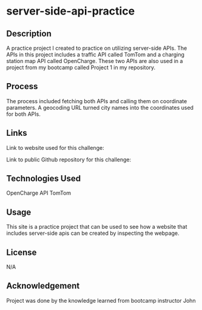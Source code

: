 # server-side-api-practice

## Description

A practice project I created to practice on utilizing server-side APIs. The APIs in this project includes a traffic API called TomTom and a charging station map API called OpenCharge. These two APIs are also used in a project from my bootcamp called Project 1 in my repository.

## Process

The process included fetching both APIs and calling them on coordinate parameters. A geocoding URL turned city names into the coordinates used for both APIs. 

## Links

Link to website used for this challenge:

Link to public Github repository for this challenge:

## Technologies Used

OpenCharge API
TomTom

## Usage

This site is a practice project that can be used to see how a website that includes server-side apis can be created by inspecting the webpage.

## License

N/A

## Acknowledgement

Project was done by the knowledge learned from bootcamp instructor John
